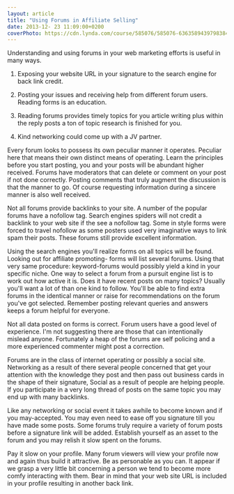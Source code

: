 ```yaml
---
layout: article
title: "Using Forums in Affiliate Selling"
date: 2013-12- 23 11:09:00+0200
coverPhoto: https://cdn.lynda.com/course/585076/585076-636358943979838451-16x9.jpg
---
```


Understanding and using forums in your web marketing efforts is useful in many ways.

1. Exposing your website URL in your signature to the search engine for back link credit.

2. Posting your issues and receiving help from different forum users. Reading forms is an education.

3. Reading forums provides timely topics for you article writing plus within the reply posts a ton of topic research is finished for you.

4. Kind networking could come up with a JV partner.

Every forum looks to possess its own peculiar manner it operates. Peculiar here that means their own distinct means of operating. Learn the principles before you start posting, you and your posts will be abundant higher received. Forums have moderators that can delete or comment on your post if not done correctly. Posting comments that truly augment the discussion is that the manner to go. Of course requesting information during a sincere manner is also well received.

Not all forums provide backlinks to your site. A number of the popular forums have a nofollow tag. Search engines spiders will not credit a backlink to your web site if the see a nofollow tag. Some in style forms were forced to travel nofollow as some posters used very imaginative ways to link spam their posts. These forums still provide excellent information.

Using the search engines you'll realize forms on all topics will be found. Looking out for affiliate promoting- forms will list several forums. Using that very same procedure: keyword-forums would possibly yield a kind in your specific niche. One way to select a forum from a pursuit engine list is to work out how active it is. Does it have recent posts on many topics? Usually you'll want a lot of than one kind to follow. You'll be able to find extra forums in the identical manner or raise for recommendations on the forum you've got selected. Remember posting relevant queries and answers keeps a forum helpful for everyone.

Not all data posted on forms is correct. Forum users have a good level of experience. I'm not suggesting there are those that can intentionally mislead anyone. Fortunately a heap of the forums are self policing and a more experienced commenter might post a correction.

Forums are in the class of internet operating or possibly a social site. Networking as a result of there several people concerned that get your attention with the knowledge they post and then pass out business cards in the shape of their signature, Social as a result of people are helping people. If you participate in a very long thread of posts on the same topic you may end up with many backlinks.

Like any networking or social event it takes awhile to become known and if you may-accepted. You may even need to ease off you signature till you have made some posts. Some forums truly require a variety of forum posts before a signature link will be added. Establish yourself as an asset to the forum and you may relish it slow spent on the forums.

Pay it slow on your profile. Many forum viewers will view your profile now and again thus build it attractive. Be as personable as you can. It appear if we grasp a very little bit concerning a person we tend to become more comfy interacting with them. Bear in mind that your web site URL is included in your profile resulting in another back link.